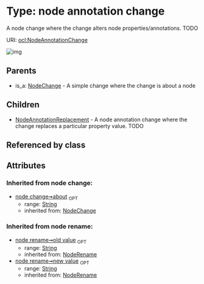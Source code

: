 
# Type: node annotation change


A node change where the change alters node properties/annotations. TODO

URI: [ocl:NodeAnnotationChange](http://w3id.org/oclNodeAnnotationChange)


![img](http://yuml.me/diagram/nofunky;dir:TB/class/[NodeAnnotationChange&#124;about(i):string%20%3F;old_value(i):string%20%3F;new_value(i):string%20%3F]^-[NodeAnnotationReplacement],%20[NodeChange]^-[NodeAnnotationChange])

## Parents

 *  is_a: [NodeChange](NodeChange.md) - A simple change where the change is about a node

## Children

 * [NodeAnnotationReplacement](NodeAnnotationReplacement.md) - A node annotation change where the change replaces a particular property value. TODO

## Referenced by class


## Attributes


### Inherited from node change:

 * [node change➞about](node_change_about.md)  <sub>OPT</sub>
    * range: [String](types/String.md)
    * inherited from: [NodeChange](NodeChange.md)

### Inherited from node rename:

 * [node rename➞old value](node_rename_old_value.md)  <sub>OPT</sub>
    * range: [String](types/String.md)
    * inherited from: [NodeRename](NodeRename.md)
 * [node rename➞new value](node_rename_new_value.md)  <sub>OPT</sub>
    * range: [String](types/String.md)
    * inherited from: [NodeRename](NodeRename.md)

